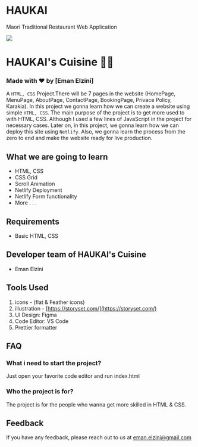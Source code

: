 # HAUKAI
Maori Traditional Restaurant Web Application

![](./readmeImg/banner.png)

# HAUKAI's Cuisine 👨‍🍳



### Made with ❤️ by [Eman Elzini]


A `HTML, CSS` Project.There will be 7 pages in the website (HomePage, MenuPage, AboutPage, ContactPage, BookingPage, Privace Policy, Karakia). In this project we gonna learn how we can create a website using simple `HTML, CSS`. The main purpose of the project is to get more used to with HTML, CSS. Although I used a few lines of JavaScript in the project for necessary cases. Later on, in this project, we gonna learn how we can deploy this site using `Netlify`. Also, we gonna learn the process from the zero to end and make the website ready for live production.

## What we are going to learn

- HTML, CSS
- CSS Grid
- Scroll Animation
- Netlify Deployment
- Netlify Form functionality
- More . . .


## Requirements

- Basic HTML, CSS

## Developer team of HAUKAI's Cuisine

- Eman Elzini


## Tools Used

1. icons - (flat & Feather icons)
2. illustration - [https://storyset.com/](https://storyset.com/)
3. UI Design: Figma
4. Code Editor: VS Code
5. Prettier formatter



## FAQ



### What i need to start the project?

Just open your favorite code editor and run index.html

### Who the project is for?

The project is for the people who wanna get more skilled in HTML & CSS.

## Feedback

If you have any feedback, please reach out to us at eman.elzini@gmail.com



